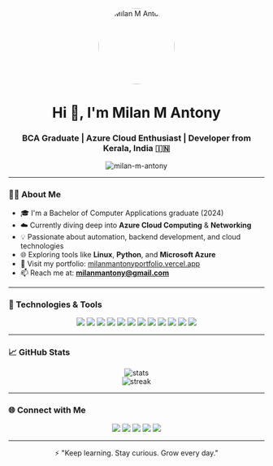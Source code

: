 <p align="center">
  <img src="https://github.com/milan-m-antony.png" width="150" height="150" style="border-radius: 50%; object-fit: cover;" alt="Milan M Antony" />
</p>


<h1 align="center">Hi 👋, I'm Milan M Antony</h1>
<h3 align="center">BCA Graduate | Azure Cloud Enthusiast | Developer from Kerala, India 🇮🇳</h3>

<p align="center">
  <img src="https://komarev.com/ghpvc/?username=milan-m-antony&label=Profile%20views&color=0e75b6&style=flat" alt="milan-m-antony" />
</p>

---

### 🧑‍💻 About Me

- 🎓 I'm a Bachelor of Computer Applications graduate (2024)  
- ☁️ Currently diving deep into **Azure Cloud Computing** & **Networking**  
- 💡 Passionate about automation, backend development, and cloud technologies  
- 🌐 Exploring tools like **Linux**, **Python**, and **Microsoft Azure**  
- 🚀 Visit my portfolio: [milanmantonyportfolio.vercel.app](https://milanmantonyportfolio.vercel.app)  
- 📫 Reach me at: **milanmantony@gmail.com**

---

### 🚀 Technologies & Tools

<p align="center">
  <img src="https://img.shields.io/badge/Azure-0078D4?style=for-the-badge&logo=microsoft-azure&logoColor=white" />
  <img src="https://img.shields.io/badge/Python-3776AB?style=for-the-badge&logo=python&logoColor=white" />
  <img src="https://img.shields.io/badge/Bash-4EAA25?style=for-the-badge&logo=gnu-bash&logoColor=white" />
  <img src="https://img.shields.io/badge/Linux-FCC624?style=for-the-badge&logo=linux&logoColor=black" />
  <img src="https://img.shields.io/badge/Windows-0078D6?style=for-the-badge&logo=windows&logoColor=white" />
  <img src="https://img.shields.io/badge/PowerShell-5391FE?style=for-the-badge&logo=powershell&logoColor=white" />
  <img src="https://img.shields.io/badge/Git-F05032?style=for-the-badge&logo=git&logoColor=white" />
  <img src="https://img.shields.io/badge/GitHub-181717?style=for-the-badge&logo=github&logoColor=white" />
  <img src="https://img.shields.io/badge/VS%20Code-007ACC?style=for-the-badge&logo=visual-studio-code&logoColor=white" />
  <img src="https://img.shields.io/badge/Vercel-000000?style=for-the-badge&logo=vercel&logoColor=white" />
  <img src="https://img.shields.io/badge/Networking-0078D4?style=for-the-badge&logo=cisco&logoColor=white" />
  <img src="https://img.shields.io/badge/Cloud_Computing-00C7B7?style=for-the-badge&logo=cloudflare&logoColor=white" />
</p>

---

### 📈 GitHub Stats

<p align="center">
  <img src="https://github-readme-stats.vercel.app/api?username=milan-m-antony&show_icons=true&theme=radical" alt="stats" />
  <br/>
  <img src="https://github-readme-streak-stats.herokuapp.com?user=milan-m-antony&theme=radical" alt="streak" />
</p>

---

### 🌐 Connect with Me

<p align="center">
  <a href="https://milanmantonyportfolio.vercel.app" target="_blank"><img src="https://img.shields.io/badge/Portfolio-000000?style=for-the-badge&logo=vercel&logoColor=white" /></a>
  <a href="mailto:milanmantony@gmail.com"><img src="https://img.shields.io/badge/Gmail-D14836?style=for-the-badge&logo=gmail&logoColor=white" /></a>
  <a href="http://www.linkedin.com/in/milanmantony"><img src="https://img.shields.io/badge/LinkedIn-0A66C2?style=for-the-badge&logo=linkedin&logoColor=white" /></a>
  <a href="https://www.instagram.com/milan_m_antony?igsh=MWs0MHJlZnJwNHU3Zw=="><img src="https://img.shields.io/badge/Instagram-E4405F?style=for-the-badge&logo=instagram&logoColor=white" /></a>
  <a href="https://www.facebook.com/share/1AX2krXu3t/"><img src="https://img.shields.io/badge/Facebook-1877F2?style=for-the-badge&logo=facebook&logoColor=white" /></a>
</p>

---

<p align="center">⚡ "Keep learning. Stay curious. Grow every day."</p>
